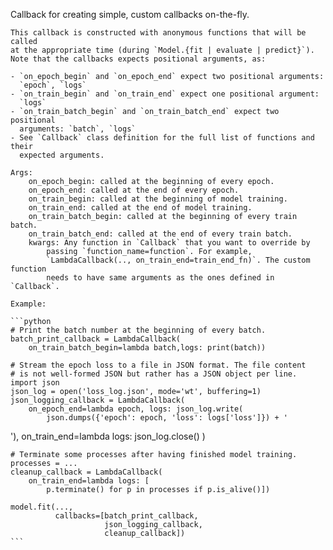 Callback for creating simple, custom callbacks on-the-fly.

    This callback is constructed with anonymous functions that will be called
    at the appropriate time (during `Model.{fit | evaluate | predict}`).
    Note that the callbacks expects positional arguments, as:

    - `on_epoch_begin` and `on_epoch_end` expect two positional arguments:
      `epoch`, `logs`
    - `on_train_begin` and `on_train_end` expect one positional argument:
      `logs`
    - `on_train_batch_begin` and `on_train_batch_end` expect two positional
      arguments: `batch`, `logs`
    - See `Callback` class definition for the full list of functions and their
      expected arguments.

    Args:
        on_epoch_begin: called at the beginning of every epoch.
        on_epoch_end: called at the end of every epoch.
        on_train_begin: called at the beginning of model training.
        on_train_end: called at the end of model training.
        on_train_batch_begin: called at the beginning of every train batch.
        on_train_batch_end: called at the end of every train batch.
        kwargs: Any function in `Callback` that you want to override by
            passing `function_name=function`. For example,
            `LambdaCallback(.., on_train_end=train_end_fn)`. The custom function
            needs to have same arguments as the ones defined in `Callback`.

    Example:

    ```python
    # Print the batch number at the beginning of every batch.
    batch_print_callback = LambdaCallback(
        on_train_batch_begin=lambda batch,logs: print(batch))

    # Stream the epoch loss to a file in JSON format. The file content
    # is not well-formed JSON but rather has a JSON object per line.
    import json
    json_log = open('loss_log.json', mode='wt', buffering=1)
    json_logging_callback = LambdaCallback(
        on_epoch_end=lambda epoch, logs: json_log.write(
            json.dumps({'epoch': epoch, 'loss': logs['loss']}) + '
'),
        on_train_end=lambda logs: json_log.close()
    )

    # Terminate some processes after having finished model training.
    processes = ...
    cleanup_callback = LambdaCallback(
        on_train_end=lambda logs: [
            p.terminate() for p in processes if p.is_alive()])

    model.fit(...,
              callbacks=[batch_print_callback,
                         json_logging_callback,
                         cleanup_callback])
    ```
    
